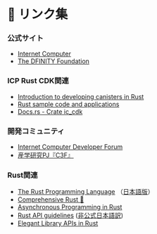 # 🔗 リンク集

### 公式サイト

* [Internet Computer](https://internetcomputer.org/)
* [The DFINITY Foundation](https://dfinity.org/)

### ICP  Rust CDK関連

* [Introduction to developing canisters in Rust](https://internetcomputer.org/docs/current/developer-docs/backend/rust/)
* [Rust sample code and applications](https://internetcomputer.org/docs/current/developer-docs/backend/rust/samples)
* [Docs.rs - Crate ic\_cdk](https://docs.rs/ic-cdk/latest/ic\_cdk/index.html)

### 開発コミュニティ

* [Internet Computer Developer Forum](https://forum.dfinity.org/)
* [産学研究PJ『C3F』](https://www.c3f-iu-university.com/)

### Rust関連

* [The Rust Programming Language](https://doc.rust-lang.org/book/) （[日本語版](https://doc.rust-jp.rs/book-ja/)）
* [Comprehensive Rust 🦀](https://google.github.io/comprehensive-rust/)
* [Asynchronous Programming in Rust](https://rust-lang.github.io/async-book/)
* [Rust API guidelines](https://github.com/rust-lang/api-guidelines) ([非公式日本語訳](https://sinkuu.github.io/api-guidelines/about.html))
* [Elegant Library APIs in Rust](https://deterministic.space/elegant-apis-in-rust.html)
